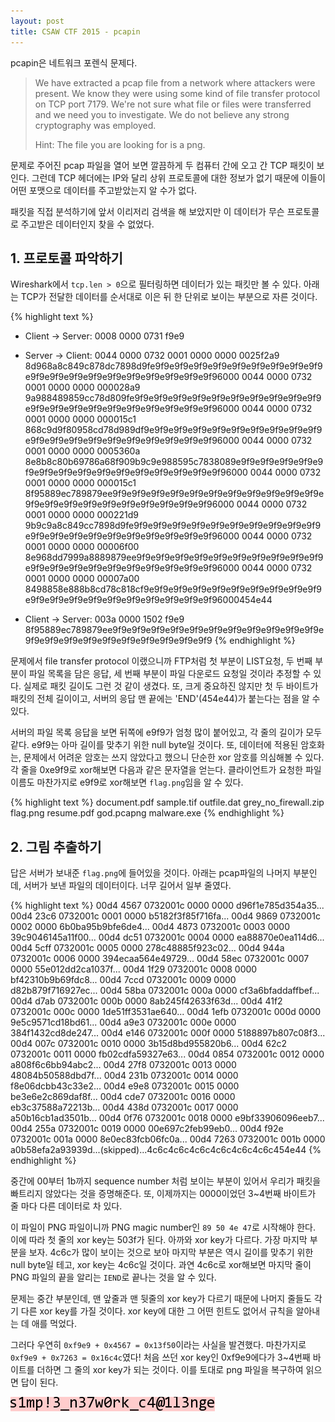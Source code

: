 ```yaml
---
layout: post
title: CSAW CTF 2015 - pcapin
---
```

pcapin은 네트워크 포렌식 문제다.

> We have extracted a pcap file from a network where attackers were present.
> We know they were using some kind of file transfer protocol on TCP port 7179.
> We're not sure what file or files were transferred and we need you to investigate.
> We do not believe any strong cryptography was employed.
>
> Hint: The file you are looking for is a png.

문제로 주어진 pcap 파일을 열어 보면 깔끔하게 두 컴퓨터 간에 오고 간 TCP 패킷이 보인다. 그런데 TCP 헤더에는 IP와 달리 상위 프로토콜에 대한 정보가 없기 때문에 이들이 어떤 포맷으로 데이터를 주고받았는지 알 수가 없다.

패킷을 직접 분석하기에 앞서 이리저리 검색을 해 보았지만 이 데이터가 무슨 프로토콜로 주고받은 데이터인지 찾을 수 없었다.

## 1. 프로토콜 파악하기

Wireshark에서 `tcp.len > 0`으로 필터링하면 데이터가 있는 패킷만 볼 수 있다. 아래는 TCP가 전달한 데이터를 순서대로 이은 뒤 한 단위로 보이는 부분으로 자른 것이다.

{% highlight text %}
- Client -> Server:
0008 0000 0731 f9e9

- Server -> Client:
0044 0000 0732 0001 0000 0000 0025f2a9 8d968a8c849c878dc7898d9fe9f9e9f9e9f9e9f9e9f9e9f9e9f9e9f9e9f9e9f9e9f9e9f9e9f9e9f9e9f9e9f9e9f9e9f9e9f96000
0044 0000 0732 0001 0000 0000 000028a9 9a988489859cc78d809fe9f9e9f9e9f9e9f9e9f9e9f9e9f9e9f9e9f9e9f9e9f9e9f9e9f9e9f9e9f9e9f9e9f9e9f9e9f9e9f96000
0044 0000 0732 0001 0000 0000 000015c1 868c9d9f80958cd78d989df9e9f9e9f9e9f9e9f9e9f9e9f9e9f9e9f9e9f9e9f9e9f9e9f9e9f9e9f9e9f9e9f9e9f9e9f9e9f96000
0044 0000 0732 0001 0000 0000 0005360a 8e8b8c80b69786a68f909b9c9e988595c7838089e9f9e9f9e9f9e9f9e9f9e9f9e9f9e9f9e9f9e9f9e9f9e9f9e9f9e9f9e9f96000
0044 0000 0732 0001 0000 0000 000015c1 8f95889ec789879ee9f9e9f9e9f9e9f9e9f9e9f9e9f9e9f9e9f9e9f9e9f9e9f9e9f9e9f9e9f9e9f9e9f9e9f9e9f9e9f9e9f96000
0044 0000 0732 0001 0000 0000 000221d9 9b9c9a8c849cc7898d9fe9f9e9f9e9f9e9f9e9f9e9f9e9f9e9f9e9f9e9f9e9f9e9f9e9f9e9f9e9f9e9f9e9f9e9f9e9f9e9f96000
0044 0000 0732 0001 0000 0000 00006f00 8e968dd7999a8889879ee9f9e9f9e9f9e9f9e9f9e9f9e9f9e9f9e9f9e9f9e9f9e9f9e9f9e9f9e9f9e9f9e9f9e9f9e9f9e9f96000
0044 0000 0732 0001 0000 0000 00007a00 8498858e888b8cd78c818cf9e9f9e9f9e9f9e9f9e9f9e9f9e9f9e9f9e9f9e9f9e9f9e9f9e9f9e9f9e9f9e9f9e9f9e9f9e9f96000454e44

- Client -> Server:
003a 0000 1502 f9e9 8f95889ec789879ee9f9e9f9e9f9e9f9e9f9e9f9e9f9e9f9e9f9e9f9e9f9e9f9e9f9e9f9e9f9e9f9e9f9e9f9e9f9e9f9e9f9
{% endhighlight %}

문제에서 file transfer protocol 이랬으니까 FTP처럼 첫 부분이 LIST요청, 두 번째 부분이 파일 목록을 담은 응답, 세 번째 부분이 파일 다운로드 요청일 것이라 추정할 수 있다. 실제로 패킷 길이도 그런 것 같이 생겼다. 또, 크게 중요하진 않지만 첫 두 바이트가 패킷의 전체 길이이고, 서버의 응답 맨 끝에는 'END'(454e44)가 붙는다는 점을 알 수 있다.

서버의 파일 목록 응답을 보면 뒤쪽에 e9f9가 엄청 많이 붙어있고, 각 줄의 길이가 모두 같다. e9f9는 아마 길이를 맞추기 위한 null byte일 것이다. 또, 데이터에 적용된 암호화는, 문제에서 어려운 암호는 쓰지 않았다고 했으니 단순한 xor 암호를 의심해볼 수 있다. 각 줄을 0xe9f9로 xor해보면 다음과 같은 문자열을 얻는다. 클라이언트가 요청한 파일 이름도 마찬가지로 e9f9로 xor해보면 `flag.png`임을 알 수 있다.

{% highlight text %}
document.pdf
sample.tif
outfile.dat
grey_no_firewall.zip
flag.png
resume.pdf
god.pcapng
malware.exe
{% endhighlight %}


## 2. 그림 추출하기

답은 서버가 보내준 `flag.png`에 들어있을 것이다. 아래는 pcap파일의 나머지 부분인데, 서버가 보낸 파일의 데이터이다. 너무 길어서 일부 줄였다.

{% highlight text %}
00d4 4567 0732001c 0000 0000 d96f1e785d354a35...
00d4 23c6 0732001c 0001 0000 b5182f3f85f716fa...
00d4 9869 0732001c 0002 0000 6b0ba95b9bfe6de4...
00d4 4873 0732001c 0003 0000 39c9046145a11f00...
00d4 dc51 0732001c 0004 0000 ea88870e0ea114d6...
00d4 5cff 0732001c 0005 0000 278c48885f923c02...
00d4 944a 0732001c 0006 0000 394ecaa564e49729...
00d4 58ec 0732001c 0007 0000 55e012dd2ca1037f...
00d4 1f29 0732001c 0008 0000 bf42310b9b69fdc8...
00d4 7ccd 0732001c 0009 0000 d82b879f716927ec...
00d4 58ba 0732001c 000a 0000 cf3a6bfaddaffbef...
00d4 d7ab 0732001c 000b 0000 8ab245f42633f63d...
00d4 41f2 0732001c 000c 0000 1de51ff3531ae640...
00d4 1efb 0732001c 000d 0000 9e5c9571cd18bd61...
00d4 a9e3 0732001c 000e 0000 384f1432cd8de247...
00d4 e146 0732001c 000f 0000 5188897b807c08f3...
00d4 007c 0732001c 0010 0000 3b15d8bd955820b6...
00d4 62c2 0732001c 0011 0000 fb02cdfa59327e63...
00d4 0854 0732001c 0012 0000 a808f6c6bb94abc2...
00d4 27f8 0732001c 0013 0000 48084b50588dbd7f...
00d4 231b 0732001c 0014 0000 f8e06dcbb43c33e2...
00d4 e9e8 0732001c 0015 0000 be3e6e2c869daf8f...
00d4 cde7 0732001c 0016 0000 eb3c37588a72213b...
00d4 438d 0732001c 0017 0000 a50b16cb1ad3501b...
00d4 0f76 0732001c 0018 0000 e9bf33906096eeb7...
00d4 255a 0732001c 0019 0000 00e697c2feb99eb0...
00d4 f92e 0732001c 001a 0000 8e0ec83fcb06fc0a...
00d4 7263 0732001c 001b 0000 a0b58efa2a93939d...(skipped)...4c6c4c6c4c6c4c6c4c6c4c6c454e44
{% endhighlight %}

중간에 00부터 1b까지 sequence number 처럼 보이는 부분이 있어서 우리가 패킷을 빠트리지 않았다는 것을 증명해준다. 또, 이제까지는 0000이었던 3~4번째 바이트가 줄 마다 다른 데이터로 차 있다.

이 파일이 PNG 파일이니까 PNG magic number인 `89 50 4e 47`로 시작해야 한다. 이에 따라 첫 줄의 xor key는 503f가 된다. 아까와 xor key가 다르다. 가장 마지막 부분을 보자. 4c6c가 많이 보이는 것으로 보아 마지막 부분은 역시 길이를 맞추기 위한 null byte일 테고, xor key는 4c6c일 것이다. 과연 4c6c로 xor해보면 마지막 줄이 PNG 파일의 끝을 알리는 `IEND`로 끝나는 것을 알 수 있다.

문제는 중간 부분인데, 맨 앞줄과 맨 뒷줄의 xor key가 다르기 때문에 나머지 줄들도 각기 다른 xor key를 가질 것이다. xor key에 대한 그 어떤 힌트도 없어서 규칙을 알아내는 데 애를 먹었다.

그러다 우연히 `0xf9e9 + 0x4567 = 0x13f50`이라는 사실을 발견했다. 마찬가지로 `0xf9e9 + 0x7263 = 0x16c4c`였다! 처음 쓰던 xor key인 0xf9e9에다가 3~4번째 바이트를 더하면 그 줄의 xor key가 되는 것이다. 이를 토대로 png 파일을 복구하여 읽으면 답이 된다.

![pcapin](/assets/2015/09/pcapin.png)

